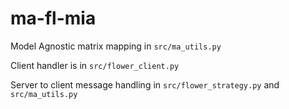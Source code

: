 # ma-fl-mia

Model Agnostic matrix mapping in `src/ma_utils.py`

Client handler is in `src/flower_client.py`

Server to client message handling in `src/flower_strategy.py` and `src/ma_utils.py`

